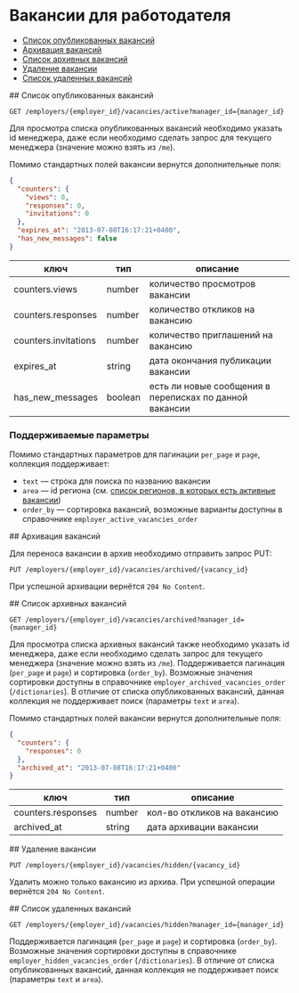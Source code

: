 # Вакансии для работодателя

* [Список опубликованных вакансий](#active)
* [Архивация вакансий](#archive)
* [Список архивных вакансий](#archived)
* [Удаление вакансии](#hide)
* [Список удаленных вакансий](#hidden)

<a name="active"/>
## Список опубликованных вакансий

`GET /employers/{employer_id}/vacancies/active?manager_id={manager_id}`

Для просмотра списка опубликованных вакансий необходимо указать id менеджера, даже если необходимо сделать запрос для 
текущего менеджера (значение можно взять из `/me`).

Помимо стандартных полей вакансии вернутся дополнительные поля:

```json
{
  "counters": {
    "views": 0,
    "responses": 0,
    "invitations": 0
  },
  "expires_at": "2013-07-08T16:17:21+0400",
  "has_new_messages": false
}
```

ключ                  | тип     | описание
----------------------|---------|---------------------------------------------------------
counters.views        | number  | количество просмотров вакансии  
counters.responses    | number  | количество откликов на вакансию
counters.invitations  | number  | количество приглашений на вакансию
expires_at            | string  | дата окончания публикации вакансии
has_new_messages      | boolean | есть ли новые сообщения в переписках по данной вакансии


### Поддерживаемые параметры 

Помимо стандартных параметров для пагинации `per_page` и `page`, коллекция поддерживает:

* `text` — строка для поиска по названию вакансии
* `area` — id региона (см. [список регионов, в которых есть активные вакансии](employer_vacancy_areas_active.md))
* `order_by` — сортировка вакансий, возможные варианты доступны в справочнике `employer_active_vacancies_order`

<a name="archive"/>
## Архивация вакансий

Для переноса вакансии в архив необходимо отправить запрос PUT:

`PUT /employers/{employer_id}/vacancies/archived/{vacancy_id}`

При успешной архивации вернётся `204 No Content`.

<a name="archived"/>
## Список архивных вакансий

`GET /employers/{employer_id}/vacancies/archived?manager_id={manager_id}`

Для просмотра списка архивных вакансий также необходимо указать id менеджера, даже если необходимо сделать запрос для
текущего менеджера (значение можно взять из `/me`). Поддерживается пагинация (`per_page` и `page`) и сортировка (`order_by`).
Возможные значения сортировки доступны в справочнике `employer_archived_vacancies_order` (`/dictionaries`).
В отличие от списка опубликованных вакансий, данная коллекция не поддерживает поиск (параметры `text` и `area`).  

Помимо стандартных полей вакансии вернутся дополнительные поля:

```json
{
  "counters": {
    "responses": 0
  },
  "archived_at": "2013-07-08T16:17:21+0400"
}
```

ключ                  | тип     | описание
----------------------|---------|---------------------------------------------------------
counters.responses    | number  | кол-во откликов на вакансию
archived_at           | string  | дата архивации вакансии

<a name="hide"/>
## Удаление вакансии

`PUT /employers/{employer_id}/vacancies/hidden/{vacancy_id}`

Удалить можно только вакансию из архива.
При успешной операции вернётся `204 No Content`.

<a name="hidden"/>
## Список удаленных вакансий

`GET /employers/{employer_id}/vacancies/hidden?manager_id={manager_id}`

Поддерживается пагинация (`per_page` и `page`) и сортировка (`order_by`). 
Возможные значения сортировки доступны в справочнике `employer_hidden_vacancies_order` (`/dictionaries`).
В отличие от списка опубликованных вакансий, данная коллекция не поддерживает поиск (параметры `text` и `area`). 


